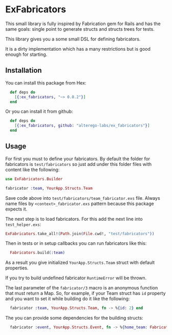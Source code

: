 # ExFabricators

This small library is fully inspired by Fabrication gem for Rails and has the same goals: single
point to generate structs and structs trees for tests.

This library gives you a some small DSL for defining fabricators.

It is a dirty implementation which has a many restrictions but is good enough for starting.

## Installation

You can install this package from Hex:

```elixir
  def deps do
    [{:ex_fabricators, "~> 0.0.2"}]
  end
```

Or you can install it from github:

```elixir
  def deps do
    [{:ex_fabricators, github: "alterego-labs/ex_fabricators"}]
  end
```

## Usage

For first you must to define your fabricators. By default the folder for fabricators is
`test/fabricators` so just add under this folder files with content like the following:

```elixir
use ExFabricators.Builder

fabricator :team, YourApp.Structs.Team
```

Save code above into `test/fabricators/team_fabricator.exs` file. Always name files by 
`<context>_fabricator.exs` pattern because this package expects it.

The next step is to load fabricators. For this add the next line into `test_helper.exs`:

```elixir
ExFabricators.take_all!(Path.join(File.cwd!, "test/fabricators"))
```

Then in tests or in setup callbacks you can run fabricators like this:

```elixir
  Fabricators.build(:team)
```

As a result you give initialized `YourApp.Structs.Team` struct with default properties.

If you try to build undefined fabricator `RuntimeError` will be thrown.

The last parameter of the `fabricator/3` macro is an anonymous function that must return a Map.
So, for example, if your Team struct has `id` property and you want to set it while building do it
like the following:
  
```elixir
  fabricator :team, YourApp.Structs.Team, fn -> %{id: 2} end
```

The you can provide some dependencies for the building structs:
  
```elixir
  fabricator :event, YourApp.Structs.Event, fn -> %{home_team: Fabricators.build(:team)} end
```
